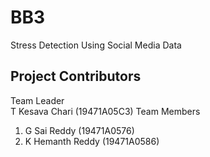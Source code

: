 # BB3
Stress Detection Using Social Media Data

## Project Contributors
Team Leader  
T Kesava Chari  (19471A05C3)
Team Members
1) G Sai Reddy (19471A0576)
2) K Hemanth Reddy (19471A0586) 
